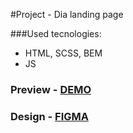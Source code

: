 
#Project - Dia landing page

###Used tecnologies:

  * HTML, SCSS, BEM
  * JS

### Preview - [DEMO](http://encrt.github.io/layout_dia/)
### Design - [FIGMA](https://www.figma.com/file/7qwsWggv9BAxMi2VPhBuPr/Air-(formerly-Dia)?node-id=9138%3A35)
